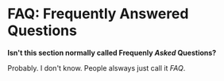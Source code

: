 # FAQ: Frequently Answered Questions

__Isn't this section normally called Frequenly _Asked_ Questions?__

Probably. I don't know. People alsways just call it _FAQ_.
